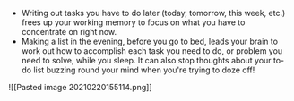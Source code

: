 -   Writing out tasks you have to do later (today, tomorrow, this week, etc.) frees up your working memory to focus on what you have to concentrate on right now.
-   Making a list in the evening, before you go to bed, leads your brain to work out how to accomplish each task you need to do, or problem you need to solve, while you sleep. It can also stop thoughts about your to-do list buzzing round your mind when you're trying to doze off!

![[Pasted image 20210220155114.png]]